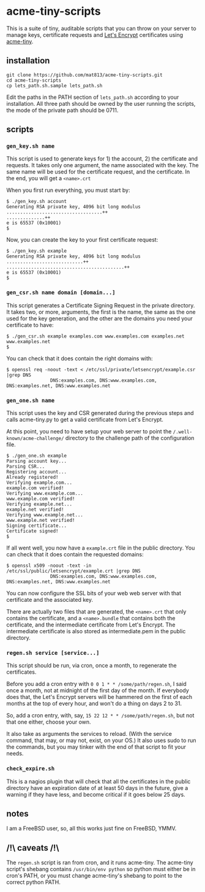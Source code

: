# acme-tiny-scripts

This is a suite of tiny, auditable scripts that you can throw on your server to
manage keys, certificate requests and [Let's Encrypt](https://letsencrypt.org/)
certificates using [acme-tiny](https://github.com/diafygi/acme-tiny/).

## installation

```
git clone https://github.com/mat813/acme-tiny-scripts.git
cd acme-tiny-scripts
cp lets_path.sh.sample lets_path.sh
```

Edit the paths in the PATH section of `lets_path.sh` according to your
installation.  All three path should be owned by the user running the scripts,
the mode of the private path should be 0711.

## scripts

### `gen_key.sh name`

This script is used to generate keys for 1) the account, 2) the certificate and
requests.  It takes only one argument, the name associated with the key.  The
same name will be used for the certificate request, and the certificate.  In
the end, you will get a `<name>.crt`

When you first run everything, you must start by:

```shell
$ ./gen_key.sh account
Generating RSA private key, 4096 bit long modulus
...................................++
..............++
e is 65537 (0x10001)
$
```

Now, you can create the key to your first certificate request:

```shell
$ ./gen_key.sh example
Generating RSA private key, 4096 bit long modulus
............................++
...........................................++
e is 65537 (0x10001)
$
```

### `gen_csr.sh name domain [domain...]`

This script generates a Certificate Signing Request in the private directory.
It takes two, or more, arguments, the first is the name, the same as the one
used for the key generation, and the other are the domains you need your
certificate to have:

```shell
$ ./gen_csr.sh example examples.com www.examples.com examples.net www.examples.net
$
```

You can check that it does contain the right domains with:

```shell
$ openssl req -noout -text < /etc/ssl/private/letsencrypt/example.csr |grep DNS
                DNS:examples.com, DNS:www.examples.com, DNS:examples.net, DNS:www.examples.net
```

### `gen_one.sh name`

This script uses the key and CSR generated during the previous steps and calls
acme-tiny.py to get a valid certificate from Let's Encrypt.

At this point, you need to have setup your web server to point the
`/.well-known/acme-challenge/` directory to the challenge path of the
configuration file.

```shell
$ ./gen_one.sh example
Parsing account key...
Parsing CSR...
Registering account...
Already registered!
Verifying example.com...
example.com verified!
Verifying www.example.com...
www.example.com verified!
Verifying example.net...
example.net verified!
Verifying www.example.net...
www.example.net verified!
Signing certificate...
Certificate signed!
$
```

If all went well, you now have a `example.crt` file in the public directory.
You can check that it does contain the requested domains:

```shell
$ openssl x509 -noout -text -in /etc/ssl/public/letsencrypt/example.crt |grep DNS
                DNS:examples.com, DNS:www.examples.com, DNS:examples.net, DNS:www.examples.net
```

You can now configure the SSL bits of your web web server with that certificate
and the associated key.

There are actually two files that are generated, the `<name>.crt` that only
contains the certificate, and a `<name>.bundle` that contains both the
certificate, and the intermediate certificate from Let's Encrypt.  The
intermediate certificate is also stored as intermediate.pem in the public
directory.

### `regen.sh service [service...]`

This script should be run, via cron, once a month, to regenerate the certificates.

Before you add a cron entry with `0 0 1 * * /some/path/regen.sh`, I said once a
month, not at midnight of the first day of the month.  If everybody does that,
the Let's Encrypt servers will be hammered on the first of each months at the
top of every hour, and won't do a thing on days 2 to 31.

So, add a cron entry, with, say, `15 22 12 * * /some/path/regen.sh`, but not
that one either, choose your own.

It also take as arguments the services to reload. (With the service command,
that may, or may not, exist, on your OS.)
It also uses sudo to run the commands, but you may tinker with the end of that
script to fit your needs.

### `check_expire.sh`

This is a nagios plugin that will check that all the certificates in the public
directory have an expiration date of at least 50 days in the future, give a
warning if they have less, and become critical if it goes below 25 days.

## notes

I am a FreeBSD user, so, all this works just fine on FreeBSD, YMMV.

## /!\ caveats /!\

The `regen.sh` script is ran from cron, and it runs acme-tiny.  The
acme-tiny script's shebang contains `/usr/bin/env python` so python must
either be in cron's PATH, or you must change acme-tiny's shebang to point to
the correct python PATH.
